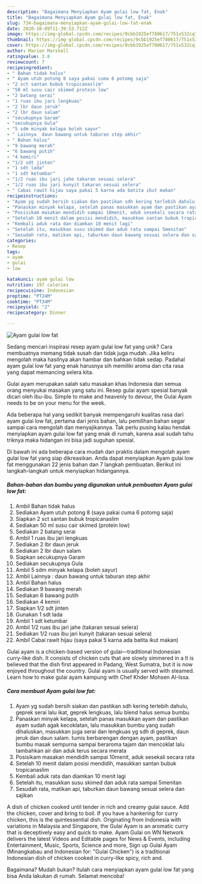 ```yaml
---
description: "Bagaimana Menyiapkan Ayam gulai low fat, Enak"
title: "Bagaimana Menyiapkan Ayam gulai low fat, Enak"
slug: 734-bagaimana-menyiapkan-ayam-gulai-low-fat-enak
date: 2020-10-09T11:39:53.712Z
image: https://img-global.cpcdn.com/recipes/9cbb1925ef780617/751x532cq70/ayam-gulai-low-fat-foto-resep-utama.jpg
thumbnail: https://img-global.cpcdn.com/recipes/9cbb1925ef780617/751x532cq70/ayam-gulai-low-fat-foto-resep-utama.jpg
cover: https://img-global.cpcdn.com/recipes/9cbb1925ef780617/751x532cq70/ayam-gulai-low-fat-foto-resep-utama.jpg
author: Marion Marshall
ratingvalue: 3.8
reviewcount: 7
recipeingredient:
- " Bahan tidak halus"
- " Ayam utuh potong 8 saya pakai cuma 6 potomg saja"
- "2 sct santan bubuk tropicanaslim"
- "50 ml susu cair skimed protein low"
- "2 batang serai"
- "1 ruas ibu jari lengkuas"
- "2 lbr daun jeruk"
- "2 lbr daun salam"
- "secukupnya Garam"
- "secukupnya Gula"
- "5 sdm minyak kelapa boleh sayur"
- " Lainnya  daun bawang untuk taburan step akhir"
- " Bahan halus"
- "9 bawang merah"
- "6 bawang putih"
- "4 kemiri"
- "1/2 sdt jinten"
- "1 sdt lada"
- "1 sdt ketumbar"
- "1/2 ruas ibu jari jahe takaran sesuai selera"
- "1/2 ruas ibu jari kunyit takaran sesuai selera"
- " Cabai rawit hijau saya pakai 5 karna ada batita ikut makan"
recipeinstructions:
- "Ayam yg sudah bersih siakan dan pastikan sdh kering terlebih dahulu, geprek serai lalu ikat, geprek lengkuas, lalu blend halus semua bumbu"
- "Panaskan minyak kelapa, setelah panas masukkan ayam dan pastikan ayam sudah agak kecoklatan, lalu masukkan bumbu yang sudah dihaluskan, masukkan juga serai dan lengkuas yg sdh di geprek, daun jeruk dan daun salam. tumis berbarengan dengan ayam, pastikan bumbu masak sempurna sampai beraroma tajam dan mencoklat lalu tambahkan air dan aduk terus secara merata"
- "Posisikam masakan mendidih sampai 10menit, aduk sesekali secara rata"
- "Setelah 10 menit dalam posisi mendidih, masukkan santan bubuk tropicanaslim"
- "Kembali aduk rata dan diamkan 10 menit lagi"
- "Setelah itu, masukkan susu skimed dan aduk rata sampai 5menitan"
- "Sesudah rata, matikan api, taburkan daun bawang sesuai selera dan sajikan"
categories:
- Resep
tags:
- ayam
- gulai
- low

katakunci: ayam gulai low 
nutrition: 197 calories
recipecuisine: Indonesian
preptime: "PT24M"
cooktime: "PT34M"
recipeyield: "2"
recipecategory: Dinner

---
```



![Ayam gulai low fat](https://img-global.cpcdn.com/recipes/9cbb1925ef780617/751x532cq70/ayam-gulai-low-fat-foto-resep-utama.jpg)

Sedang mencari inspirasi resep ayam gulai low fat yang unik? Cara membuatnya memang tidak susah dan tidak juga mudah. Jika keliru mengolah maka hasilnya akan hambar dan bahkan tidak sedap. Padahal ayam gulai low fat yang enak harusnya sih memiliki aroma dan cita rasa yang dapat memancing selera kita.

Gulai ayam merupakan salah satu masakan khas Indonesia dan semua orang menyukai masakan yang satu ini. Resep gulai ayam spesial banyak dicari oleh ibu-ibu. Simple to make and heavenly to devour, the Gulai Ayam needs to be on your menu for the week.

Ada beberapa hal yang sedikit banyak mempengaruhi kualitas rasa dari ayam gulai low fat, pertama dari jenis bahan, lalu pemilihan bahan segar sampai cara mengolah dan menyajikannya. Tak perlu pusing kalau hendak menyiapkan ayam gulai low fat yang enak di rumah, karena asal sudah tahu triknya maka hidangan ini bisa jadi suguhan spesial.


Di bawah ini ada beberapa cara mudah dan praktis dalam mengolah ayam gulai low fat yang siap dikreasikan. Anda dapat menyiapkan Ayam gulai low fat menggunakan 22 jenis bahan dan 7 langkah pembuatan. Berikut ini langkah-langkah untuk menyiapkan hidangannya.

<!--inarticleads1-->

##### Bahan-bahan dan bumbu yang digunakan untuk pembuatan Ayam gulai low fat:

1. Ambil  Bahan tidak halus
1. Sediakan  Ayam utuh potong 8 (saya pakai cuma 6 potomg saja)
1. Siapkan 2 sct santan bubuk tropicanaslim
1. Sediakan 50 ml susu cair skimed (protein low)
1. Sediakan 2 batang serai
1. Ambil 1 ruas ibu jari lengkuas
1. Sediakan 2 lbr daun jeruk
1. Sediakan 2 lbr daun salam
1. Siapkan secukupnya Garam
1. Sediakan secukupnya Gula
1. Ambil 5 sdm minyak kelapa (boleh sayur)
1. Ambil  Lainnya : daun bawang untuk taburan step akhir
1. Ambil  Bahan halus
1. Sediakan 9 bawang merah
1. Sediakan 6 bawang putih
1. Sediakan 4 kemiri
1. Siapkan 1/2 sdt jinten
1. Gunakan 1 sdt lada
1. Ambil 1 sdt ketumbar
1. Ambil 1/2 ruas ibu jari jahe (takaran sesuai selera)
1. Sediakan 1/2 ruas ibu jari kunyit (takaran sesuai selera)
1. Ambil  Cabai rawit hijau (saya pakai 5 karna ada batita ikut makan)


Gulai ayam is a chicken-based version of gulai—traditional Indonesian curry-like dish. It consists of chicken cuts that are slowly simmered in a It is believed that the dish first appeared in Padang, West Sumatra, but it is now enjoyed throughout the country. Gulai ayam is usually served with steamed. Learn how to make gulai ayam kampung with Chef Khder Mohsen Al-Issa. 

<!--inarticleads2-->

##### Cara membuat Ayam gulai low fat:

1. Ayam yg sudah bersih siakan dan pastikan sdh kering terlebih dahulu, geprek serai lalu ikat, geprek lengkuas, lalu blend halus semua bumbu
1. Panaskan minyak kelapa, setelah panas masukkan ayam dan pastikan ayam sudah agak kecoklatan, lalu masukkan bumbu yang sudah dihaluskan, masukkan juga serai dan lengkuas yg sdh di geprek, daun jeruk dan daun salam. tumis berbarengan dengan ayam, pastikan bumbu masak sempurna sampai beraroma tajam dan mencoklat lalu tambahkan air dan aduk terus secara merata
1. Posisikam masakan mendidih sampai 10menit, aduk sesekali secara rata
1. Setelah 10 menit dalam posisi mendidih, masukkan santan bubuk tropicanaslim
1. Kembali aduk rata dan diamkan 10 menit lagi
1. Setelah itu, masukkan susu skimed dan aduk rata sampai 5menitan
1. Sesudah rata, matikan api, taburkan daun bawang sesuai selera dan sajikan


A dish of chicken cooked until tender in rich and creamy gulai sauce. Add the chicken, cover and bring to boil. If you have a hankering for curry chicken, this is the quintessential dish. Originating from Indonesia with variations in Malaysia and Singapore, the Gulai Ayam is an aromatic curry that is deceptively easy and quick to make. Ayam Gulai on WN Network delivers the latest Videos and Editable pages for News &amp; Events, including Entertainment, Music, Sports, Science and more, Sign up Gulai Ayam (Minangkabau and Indonesian for: &#34;Gulai Chicken&#34;) is a traditional Indonesian dish of chicken cooked in curry-like spicy, rich and. 

Bagaimana? Mudah bukan? Itulah cara menyiapkan ayam gulai low fat yang bisa Anda lakukan di rumah. Selamat mencoba!
